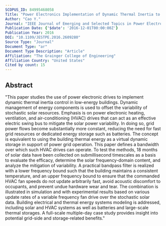 ```yaml
---
SCOPUS_ID: 84995468058
Title: "Power Electronics Implementation of Dynamic Thermal Inertia to Offset Stochastic Solar Resources in Low-Energy Buildings"
Author: "Cao Y."
Journal: "IEEE Journal of Emerging and Selected Topics in Power Electronics"
Publication Date: {'$date': '2016-12-01T00:00:00Z'}
Publication Year: 2016
DOI: "10.1109/JESTPE.2016.2609280"
Source Type: "Journal"
Document Type: "ar"
Document Type Description: "Article"
Affiliation: "The Grainger College of Engineering"
Affiliation Country: "United States"
Cited by count: 15
---
```


## Abstract
"This paper studies the use of power electronic drives to implement dynamic thermal inertia control in low-energy buildings. Dynamic management of energy components is used to offset the variability of stochastic solar resources. Emphasis is on power electronic heating, ventilation, and air-conditioning (HVAC) drives that can act as an effective electric swing bus to mitigate the solar power variability. In doing so, grid power flows become substantially more constant, reducing the need for fast grid resources or dedicated energy storage such as batteries. The concept is equivalent to using the building thermal energy as a virtual dynamic storage in support of power grid operation. This paper defines a bandwidth over which such HVAC drives can operate. To test the methods, 18 months of solar data have been collected on submillisecond timescales as a basis to evaluate the efficacy, determine the solar frequency-domain content, and analyze the mitigation of variability. A practical bandpass filter is realized with a lower frequency bound such that the building maintains a consistent temperature, and an upper frequency bound to ensure that the commanded HVAC fan speeds do not update arbitrarily fast, avoid acoustic discomfort to occupants, and prevent undue hardware wear and tear. The combination is illustrated in simulation and with experimental results based on various update rates of a variable frequency fan drive over the stochastic solar data. Building electrical and thermal energy systems modeling is addressed, including solar and HVAC systems as well as batteries and large-scale thermal storages. A full-scale multiple-day case study provides insight into potential grid-side and storage-related benefits."
